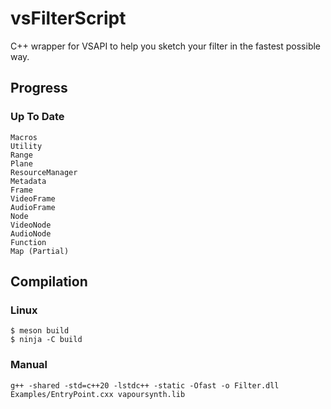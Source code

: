 # vsFilterScript
C++ wrapper for VSAPI to help you sketch your filter in the fastest possible way.

## Progress

### Up To Date

```
Macros
Utility
Range
Plane
ResourceManager
Metadata
Frame
VideoFrame
AudioFrame
Node
VideoNode
AudioNode
Function
Map (Partial)
```

## Compilation

### Linux

```
$ meson build
$ ninja -C build
```

### Manual

```
g++ -shared -std=c++20 -lstdc++ -static -Ofast -o Filter.dll Examples/EntryPoint.cxx vapoursynth.lib
```
